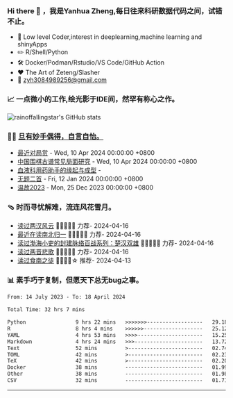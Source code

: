  <!--

Thank you if you like this profile README!

BUT, please DO NOT copy this and create your profile based on it.

You can use it as a reference, and copy a part of it, but DO NOT copy
all of this and create your profile based on it.

It is very common that you forget to change some information and leave
mine in your profile. This has happened too many times.

And, this profile README is auto-updated by GitHub Actions, you can read
[the official documentation](https://docs.github.com/actions) to learn
how to use it.

Only when you know what you are copying should you paste it. So, again,
please DO NOT copy this and create your profile based on it.

What's more, you can find other awesome profile READMEs at
https://github.com/abhisheknaiidu/awesome-github-profile-readme. There
could be a profile README that fits you better than this one.

Wish you a good-looking profile README!

                                   —— ouuan (https://github.com/ouuan)

-->

### Hi there 👋 ，我是Yanhua Zheng,每日往来科研数据代码之间，试错不止。

- :briefcase: Low level Coder,interest in deeplearning,machine learning and shinyApps<br/>
- :pencil2: R/Shell/Python<br/>
- :hammer_and_wrench: Docker/Podman/Rstudio/VS Code/GitHub Action<br/>
- :hearts: The Art of Zeteng/Slasher<br/>
- :email: zyh3084989256@gmail.com<br/>

  
### 📈 一点微小的工作,绘光影于IDE间，然罕有称心之作。

![rainoffallingstar's GitHub stats](https://github-readme-stats.vercel.app/api?username=rainoffallingstar&show_icons=true&count_private=true&theme=vue)
  
### 🤾‍♂️ <a href="https://rainoffallingstar.github.io" target="_blank">旦有妙手偶得，自言自怡。</a>

<!-- START_SECTION:blog -->
* <a href='http://rainoffallingstar.gitee.io/posts/2024/04/10/%E6%9C%80%E8%BF%91%E5%AF%B9%E5%B1%80%E8%B5%8F.html' target='_blank'>最近对局赏</a> - Wed, 10 Apr 2024 00:00:00 +0800
* <a href='http://rainoffallingstar.gitee.io/posts/2024/04/10/%E4%B8%AD%E5%9B%BD%E5%9B%B4%E6%A3%8B%E5%8F%A4%E8%B0%B1%E5%B8%B8%E8%A7%81%E5%B1%80%E9%9D%A2%E7%A0%94%E7%A9%B6.html' target='_blank'>中国围棋古谱常见局面研究</a> - Wed, 10 Apr 2024 00:00:00 +0800
* <a href='http://rainoffallingstar.gitee.io/posts/2024/04/02/%E8%A1%80%E6%B6%B2%E7%A7%91%E7%94%A8%E8%8D%AF%E5%8A%A9%E6%89%8B%E7%9A%84%E7%BC%98%E8%B5%B7%E4%B8%8E%E6%88%90%E5%9E%8B.html' target='_blank'>血液科用药助手的缘起与成型</a> - 
* <a href='http://rainoffallingstar.gitee.io/posts/2024/01/12/%E6%97%A0%E9%A2%98%E4%BA%8C%E9%A6%96.html' target='_blank'>无题二首</a> - Fri, 12 Jan 2024 00:00:00 +0800
* <a href='http://rainoffallingstar.gitee.io/posts/2023/12/25/%E6%B8%A9%E6%95%852023.html' target='_blank'>温故2023</a> - Mon, 25 Dec 2023 00:00:00 +0800
<!-- END_SECTION:blog -->

### 🩴 时而寻忧解难，流连风花雪月。

<!-- START_SECTION:douban -->
* <a href='https://book.douban.com/subject/36238805/' target='_blank'>读过两汉风云</a> 🌟🌟🌟🌟🌟 力荐- 2024-04-16
* <a href='https://book.douban.com/subject/36805181/' target='_blank'>最近在读南北归一</a> 🌟🌟🌟🌟🌟 力荐- 2024-04-16
* <a href='https://book.douban.com/subject/35260060/' target='_blank'>读过渤海小吏的封建脉络百战系列：楚汉双雄</a> 🌟🌟🌟🌟🌟 力荐- 2024-04-16
* <a href='https://book.douban.com/subject/36580731/' target='_blank'>读过两晋悲歌</a> 🌟🌟🌟🌟🌟 力荐- 2024-04-16
* <a href='https://book.douban.com/subject/36710597/' target='_blank'>读过食南之徒</a> 🌟🌟🌟🌟☆ 推荐- 2024-04-13
<!-- END_SECTION:douban -->

### :bar_chart: 素手巧于复制，但愿天下总无bug之事。

<!--START_SECTION:waka-->

```txt
From: 14 July 2023 - To: 18 April 2024

Total Time: 32 hrs 7 mins

Python                9 hrs 22 mins   >>>>>>>------------------   29.18 %
R                     8 hrs 4 mins    >>>>>>-------------------   25.12 %
YAML                  4 hrs 53 mins   >>>>---------------------   15.25 %
Markdown              4 hrs 24 mins   >>>----------------------   13.72 %
Text                  52 mins         >------------------------   02.74 %
TOML                  42 mins         >------------------------   02.23 %
TeX                   42 mins         >------------------------   02.20 %
Docker                38 mins         -------------------------   01.99 %
Other                 38 mins         -------------------------   01.98 %
CSV                   32 mins         -------------------------   01.71 %
```

<!--END_SECTION:waka-->

---

